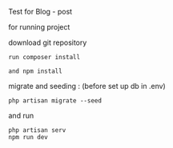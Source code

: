 Test for Blog - post

for running project

download git repository 

```console
run composer install
```
```console
and npm install 
```

migrate and seeding : (before set up db in .env)

```console
php artisan migrate --seed
```

and run 

```console
php artisan serv 
npm run dev
```

